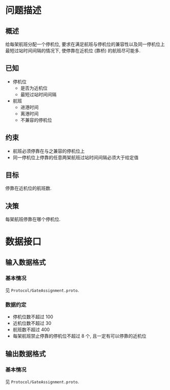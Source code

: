 # 问题描述

## 概述

给每架航班分配一个停机位, 要求在满足航班与停机位的兼容性以及同一停机位上最短过站时间间隔的情况下, 使停靠在近机位 (靠桥) 的航班尽可能多.


## 已知

- 停机位
  - 是否为近机位
  - 最短过站时间间隔
- 航班
  - 进港时间
  - 离港时间
  - 不兼容的停机位


## 约束

- 航班必须停靠在与之兼容的停机位上
- 同一停机位上停靠的任意两架航班过站时间间隔必须大于给定值


## 目标

停靠在近机位的航班数.


## 决策

每架航班停靠在哪个停机位.



# 数据接口

## 输入数据格式

### 基本情况

见 `Protocol/GateAssignment.proto`.

### 数据约定

- 停机位数不超过 100
- 近机位数不超过 30
- 航班数不超过 400
- 每架航班禁止停靠的停机位不超过 8 个, 且一定有可以停靠的近机位


## 输出数据格式

### 基本情况

见 `Protocol/GateAssignment.proto`.

